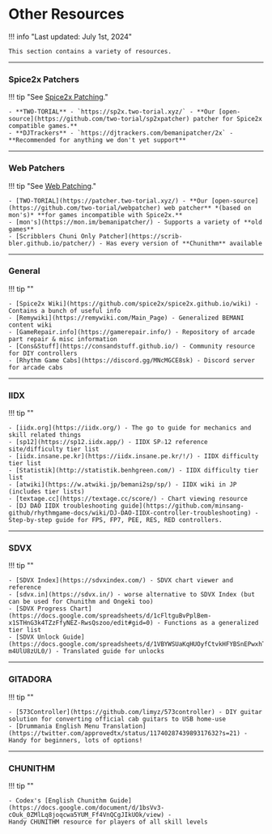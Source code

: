 # Other Resources

!!! info "Last updated: July 1st, 2024"

	This section contains a variety of resources.

---
### Spice2x Patchers
!!! tip "See [Spice2x Patching](./extras/patchsp2x.md)."

	- **TWO-TORIAL** - `https://sp2x.two-torial.xyz/` - **Our [open-source](https://github.com/two-torial/sp2xpatcher) patcher for Spice2x compatible games.**
	- **DJTrackers** - `https://djtrackers.com/bemanipatcher/2x` - **Recommended for anything we don't yet support**

---
### Web Patchers

!!! tip "See [Web Patching](./extras/patchweb.md)."

	- [TWO-TORIAL](https://patcher.two-torial.xyz/) - **Our [open-source](https://github.com/two-torial/webpatcher) web patcher** *(based on mon's)* **for games incompatible with Spice2x.**
	- [mon's](https://mon.im/bemanipatcher/) - Supports a variety of **old games**
	- [Scribblers Chuni Only Patcher](https://scrib-bler.github.io/patcher/) - Has every version of **Chunithm** available

---
### General

!!! tip ""

	- [Spice2x Wiki](https://github.com/spice2x/spice2x.github.io/wiki) - Contains a bunch of useful info
	- [Remywiki](https://remywiki.com/Main_Page) - Generalized BEMANI content wiki
	- [GameRepair.info](https://gamerepair.info/) - Repository of arcade part repair & misc information
	- [Cons&Stuff](https://consandstuff.github.io/) - Community resource for DIY controllers
	- [Rhythm Game Cabs](https://discord.gg/MNcMGCE8sk) - Discord server for arcade cabs

---
### IIDX

!!! tip ""

	- [iidx.org](https://iidx.org/) - The go to guide for mechanics and skill related things
	- [sp12](https://sp12.iidx.app/) - IIDX SP☆12 reference site/difficulty tier list
	- [iidx.insane.pe.kr](https://iidx.insane.pe.kr/!/) - IIDX difficulty tier list
	- [Statistik](http://statistik.benhgreen.com/) - IIDX difficulty tier list
	- [atwiki](https://w.atwiki.jp/bemani2sp/sp/) - IIDX wiki in JP (includes tier lists)
	- [textage.cc](https://textage.cc/score/) - Chart viewing resource
	- [DJ DAO IIDX troubleshooting guide](https://github.com/minsang-github/rhythmgame-docs/wiki/DJ-DAO-IIDX-controller-troubleshooting) - Step-by-step guide for FPS, FP7, PEE, RES, RED controllers.

---
### SDVX

!!! tip ""

	- [SDVX Index](https://sdvxindex.com/) - SDVX chart viewer and reference
	- [sdvx.in](https://sdvx.in/) - worse alternative to SDVX Index (but can be used for Chunithm and Ongeki too)
	- [SDVX Progress Chart](https://docs.google.com/spreadsheets/d/1cFltguBvPplBem-x1STHnG3k4TZzFfyNEZ-RwsQszoo/edit#gid=0) - Functions as a generalized tier list
	- [SDVX Unlock Guide](https://docs.google.com/spreadsheets/d/1VBYWSUaKqHUOyfCtvkHFYBSnEPwxhTh8-m4UlU8zUL0/) - Translated guide for unlocks

---
### GITADORA

!!! tip ""

	- [573Controller](https://github.com/limyz/573controller) - DIY guitar solution for converting official cab guitars to USB home-use
	- [Drummania English Menu Translation](https://twitter.com/approvedtx/status/1174028743989317632?s=21) - Handy for beginners, lots of options!

---

### CHUNITHM

!!! tip ""

	- Codex's [English Chunithm Guide](https://docs.google.com/document/d/1bsVv3-cOuk_0ZMlLq8joqcwa5YUM_Ff4VnQCgJIkUOk/view) -
	Handy CHUNITHM resource for players of all skill levels
